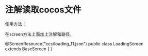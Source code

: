 # 注解读取cocos文件

使用方法：

在screen方法上面加上注解和路径。

@ScreenResource("ccs/loading_11.json")
public class LoadingScreen extends BaseScreen {
}